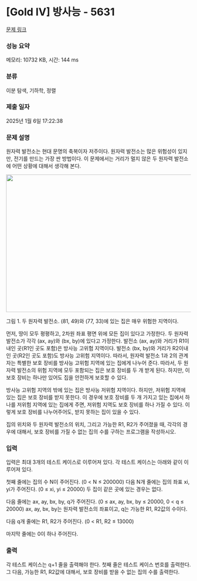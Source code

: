 # [Gold IV] 방사능 - 5631 

[문제 링크](https://www.acmicpc.net/problem/5631) 

### 성능 요약

메모리: 10732 KB, 시간: 144 ms

### 분류

이분 탐색, 기하학, 정렬

### 제출 일자

2025년 1월 6일 17:22:38

### 문제 설명

<p>원자력 발전소는 현대 문명의 축복이자 저주이다. 원자력 발전소는 많은 위험성이 있지만, 전기를 만드는 가장 싼 방법이다. 이 문제에서는 거리가 멀지 않은 두 원자력 발전소에 어떤 상황에 대해서 생각해 본다.</p>

<p><img alt="" src="https://www.acmicpc.net/upload/images/nppk.png" style="height:376px; width:594px"></p>

<p>그림 1. 두 원자력 발전소. (81, 49)와 (77, 33)에 있는 집은 매우 위험한 지역이다.</p>

<p>먼저, 땅이 모두 평평하고, 2차원 좌표 평면 위에 모든 집이 있다고 가정한다. 두 원자력 발전소가 각각 (ax, ay)와 (bx, by)에 있다고 가정한다. 발전소 (ax, ay)와 거리가 R1이내인 곳(R1인 곳도 포함)은 방사능 고위험 지역이다. 발전소 (bx, by)와 거리가 R2이내인 곳(R2인 곳도 포함)도 방사능 고위험 지역이다. 따라서, 원자력 발전소 1과 2의 관계자는 특별한 보호 장비를 방사능 고위험 지역에 있는 집에게 나누어 준다. 따라서, 두 원자력 발전소의 위험 지역에 모두 포함되는 집은 보호 장비를 두 개 받게 된다. 하지만, 이 보호 장비는 하나만 있어도 집을 안전하게 보호할 수 있다.</p>

<p>방사능 고위험 지역의 밖에 있는 집은 방사능 저위험 지역이다. 하지만, 저위험 지역에 있는 집은 보호 장비를 받지 못한다. 이 경우에 보호 장비를 두 개 가지고 있는 집에서 하나를 저위험 지역에 있는 집에게 주면, 저위험 지역도 보호 장비를 하나 가질 수 있다. 이렇게 보호 장비를 나누어주어도, 받지 못하는 집이 있을 수 있다.</p>

<p>집의 위치와 두 원자력 발전소의 위치, 그리고 가능한 R1, R2가 주어졌을 때, 각각의 경우에 대해서, 보호 장비를 가질 수 없는 집의 수를 구하는 프로그램을 작성하시오.</p>

### 입력 

 <p>입력은 최대 3개의 테스트 케이스로 이루어져 있다. 각 테스트 케이스는 아래와 같이 이루어져 있다.</p>

<p>첫째 줄에는 집의 수 N이 주어진다. (0 < N ≤ 200000) 다음 N개 줄에는 집의 좌표 xi, yi가 주어진다. (0 ≤ xi, yi ≤ 20000) 두 집이 같은 곳에 있는 경우는 없다.</p>

<p>다음 줄에는 ax, ay, bx, by, q가 주어진다. (0 ≤ ax, ay, bx, by ≤ 20000, 0 < q ≤ 20000) ax, ay, bx, by는 원자력 발전소의 좌표이고, q는 가능한 R1, R2값의 수이다.</p>

<p>다음 q개 줄에는 R1, R2가 주어진다. (0 < R1, R2 ≤ 13000)</p>

<p>마지막 줄에는 0이 하나 주어진다.</p>

### 출력 

 <p>각 테스트 케이스는 q+1 줄을 출력해야 한다. 첫째 줄은 테스트 케이스 번호를 출력한다. 그 다음, 가능한 R1, R2값에 대해서, 보호 장비를 받을 수 없는 집의 수를 출력한다.</p>

